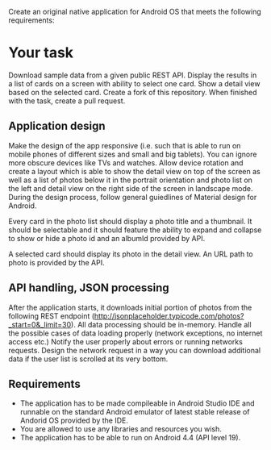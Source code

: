 Create an original native application for Android OS that meets the following requirements:

# Your task
Download sample data from a given public REST API. Display the results in a list of cards on a screen with ability to select one card. Show a detail view based on the selected card. Create a fork of this repository. When finished with the task, create a pull request.

## Application design
Make the design of the app responsive (i.e. such that is able to run on mobile phones of different sizes and small and big tablets). You can ignore more obscure devices like TVs and watches.
Allow device rotation and create a layout which is able to show the detail view on top of the screen as well as a list of photos below it in the portrait orientation and photo list on the left and detail view on the right side of the screen in landscape mode.
During the design process, follow general guiedlines of Material design for Android.

Every card in the photo list should display a photo title and a thumbnail. It should be selectable and it should feature the ability to expand and collapse to show or hide a photo id and an albumId provided by API.

A selected card should display its photo in the detail view. An URL path to photo is provided by the API.

## API handling, JSON processing
After the application starts, it downloads initial portion of photos from the following REST endpoint (http://jsonplaceholder.typicode.com/photos?_start=0&_limit=30). All data processing should be in-memory. Handle all the possible cases of data loading properly (network exceptions, no internet access etc.)
Notify the user properly about errors or running networks requests. Design the network request in a way you can download additional data if the user list is scrolled at its very bottom.

## Requirements
- The application has to be made compileable in Android Studio IDE and runnable on the standard Android emulator of latest stable release of Andorid OS provided by the IDE.
- You are allowed to use any libraries and resources you wish.
- The application has to be able to run on Android 4.4 (API level 19).
